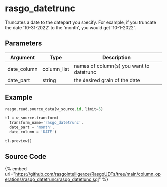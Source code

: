 

# rasgo_datetrunc

Truncates a date to the datepart you specify. For example, if you truncate the date '10-31-2022' to the 'month', you would get '10-1-2022'.

## Parameters

|  Argument   |    Type     |               Description                |
| ----------- | ----------- | ---------------------------------------- |
| date_column | column_list | names of column(s) you want to datetrunc |
| date_part   | string      | the desired grain of the date            |


## Example

```py
rasgo.read.source_data(w_source.id, limit=5)

t1 = w_source.transform(
  transform_name='rasgo_datetrunc',
  date_part = 'month',
  date_column = 'DATE')

t1.preview()
```

## Source Code

{% embed url="https://github.com/rasgointelligence/RasgoUDTs/tree/main/column_operations/rasgo_datetrunc/rasgo_datetrunc.sql" %}

